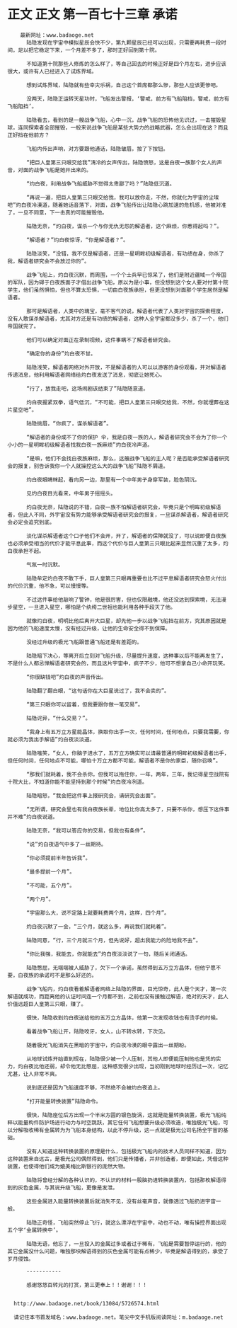 # 正文 正文 第一百七十三章 承诺
        最新网址：www.badaoge.net
          陆隐发现在宇宙中模拟星辰会快不少，第九颗星辰已经可以出现，只需要再耗费一段时间，足以把它稳定下来，一个月差不多了，那时正好回到第十院。
      
          不知道第十院那些人修炼的怎么样了，等自己回去的时候正好是四个月左右，进步应该很大，或许有人已经进入了试炼界域。
      
          想到试炼界域，陆隐就有些幸灾乐祸，自己这个首席都那么惨，那些人应该更惨吧。
      
          没两天，陆隐正运转天星功时，飞船发出警报，‘警戒，前方有飞船阻挡，警戒，前方有飞船阻挡’。
      
          陆隐看去，看到的是一艘战争飞船，心中一沉，战争飞船的恐怖他见识过，一击摧毁星球，连同探索者全部摧毁，一般来说战争飞船是某些大势力的战略武器，怎么会出现在这？而且正好挡在他前方？
      
          飞船内传出声响，对方要跟他通话，陆隐皱眉，按了下按钮。
      
          “把巨人皇第三只眼交给我”清冷的女声传出，陆隐愤怒，这是白夜一族那个女人的声音，对面的战争飞船是她开出来的。
      
          “灼白夜，利用战争飞船威胁不觉得太卑鄙了吗？”陆隐低沉道。
      
          “再说一遍，把巨人皇第三只眼交给我，我可以放你走，不然，你就化为宇宙的尘埃吧”灼白夜冷漠道，随着她话音落下，对面，战争飞船传出让陆隐心跳加速的危机感，他被对准了，一旦不同意，下一击真的可能摧毁他。
      
          陆隐无奈，“灼白夜，谋杀一个与你无仇无怨的解语者，这个麻烦，你惹得起吗？”。
      
          “解语者？”灼白夜惊讶，“你是解语者？”。
      
          陆隐淡笑，“没错，我不仅是解语者，还是一星明眸初级解语者，有功绩在身，你杀了我，解语者研究会不会放过你的”。
      
          战争飞船上，灼白夜沉默，而周围，一个个士兵早已惊呆了，他们是附近疆域一个帝国的军队，因为碍于白夜族面子才借出战争飞船，原以为是小事，但没想到这个女人要对付第十院学生，他们虽然惧怕，但也不算太恐惧，一切由白夜族承担，但更没想到对面那个学生居然是解语者。
      
          那可是解语者，人类中的瑰宝，毫不客气的说，解语者代表了人类对宇宙的探索程度，没有人敢谋杀解语者，尤其对方还是有功绩的解语者，这种人全宇宙都没多少，杀了一个，他们帝国就完了。
      
          他们可以确定对面正在录制视频，这件事瞒不了解语者研究会。
      
          “确定你的身份”灼白夜不甘。
      
          陆隐浅笑，解语者网络对外开放，不是解语者的人可以以游客的身份观看，并对解语者传递消息，他利用解语者网络给灼白夜发送了消息，彻底让她死心。
      
          “行了，放我走吧，这场闹剧该结束了”陆隐随意道。
      
          灼白夜握紧双拳，语气低沉，“不可能，把巨人皇第三只眼交给我，不然，你就埋葬在这片星空吧”。
      
          陆隐挑眉，“你疯了，谋杀解语者”。
      
          “解语者的身份成不了你的保护 伞，我是白夜一族的人，解语者研究会不会为了你一个小小的一星明眸初级解语者找我白夜一族麻烦”灼白夜冷声道。
      
          “是嘛，他们不会找白夜族麻烦，那么，这艘战争飞船的主人呢？是否能承受解语者研究会的报复，别告诉我你一个人就操控这么大的战争飞船”陆隐不屑道。
      
          灼白夜眼睛眯起，看向另一边，那里有一个中年男子身穿军装，脸色阴沉。
      
          见灼白夜目光看来，中年男子摇摇头。
      
          灼白夜无奈，陆隐说的不错，白夜一族不怕解语者研究会，毕竟只是个明眸初级解语者，但此人不同，外宇宙没有势力能够承受解语者研究会的报复，一旦谋杀解语者，解语者研究会必定会追究到底。
      
          淡化谋杀解语者这个口子他们不会开，开了，解语者的保障就没了，可以说即便白夜族也必须承受相当的代价才能平息此事，而这个代价与巨人皇第三只眼比起来显然沉重了太多，灼白夜承担不起。
      
          气氛一时沉默。
      
          陆隐牟定灼白夜不敢下手，巨人皇第三只眼再重要也比不过平息解语者研究会怒火付出的代价沉重，他不急，可以慢慢等。
      
          不过这件事给他敲响了警钟，他是很厉害，但也仅限融境，他还没达到探索境，无法漫步星空，一旦进入星空，哪怕是个纨绔二世祖也能利用各种手段灭了他。
      
          就像灼白夜，明明比他后离开大巨星，却先他一步以战争飞船挡在前方，究其原因就是因为他的飞船速度太慢，没有经过升级，让他的生命安全得不到保障。
      
          没经过升级的极光飞船跟普通飞船还是有差距的。
      
          陆隐暗下决心，等离开后立刻对飞船升级，尽量提升速度，这种事以后不能再发生了，不是什么人都忌惮解语者研究会的，而且这片宇宙中，疯子不少，他可不想拿自己小命开玩笑。
      
          “你很缺钱吧”灼白夜的声音传出。
      
          陆隐翻了翻白眼，“这句话你在大巨星说过了，我不会卖的”。
      
          “第三只眼你可以留着，但我要跟你做一笔交易”。
      
          陆隐诧异，“什么交易？”。
      
          “我身上有五万立方星能晶体，换取你出手一次，任何时间，任何地点，只要我需要，你就必须为我出手解语”灼白夜淡淡道。
      
          陆隐嗤笑，“女人，你脑子进水了，五万立方确实可以请最普通的明眸初级解语者出手，但任何时间，任何地点不可能，哪怕十万立方都不可能，解语者不是你的家臣，随你召唤”。
      
          “那我们就耗着，我不会杀你，但我可以拖住你，一年，两年，三年，我记得星空战院有十院大比，不知道你能不能坚持到那个时候”灼白夜冷冽道。
      
          陆隐暗怒，“我会把这件事上报研究会，请研究会出面”。
      
          “无所谓，研究会里也有我白夜族长辈，地位比你高太多了，只要不杀你，想压下这件事并不难”灼白夜说道。
      
          陆隐无奈，“我可以答应你的交易，但我也有条件”。
      
          “说”灼白夜语气中多了一丝期待。
      
          “你必须提前半年告诉我”。
      
          “最多提前一个月”。
      
          “不可能，五个月”。
      
          “两个月”。
      
          “宇宙那么大，说不定路上就要耗费两个月，这样，四个月”。
      
          灼白夜沉默了一会，“三个月，就这么多，再说我们就耗着”。
      
          陆隐同意，“行，三个月就三个月，但先说好，超出我能力的险地我不去”。
      
          “你比我强，我能去，你就能去”灼白夜淡淡说了一句，随后关闭通话。
      
          陆隐憋屈，无端端被人威胁了，欠下一个承诺，虽然得到五万立方晶体，但他宁愿不要，白夜族的承诺可不是那么好还的。
      
          战争飞船内，灼白夜看着解语者网络上陆隐的界面，目光惊奇，此人是个天才，第一次解语就成功，而距离他的认证时间连一个月都不到，之前也没有接触过解语，绝对的天才，此人价值远超巨人皇第三只眼，赚了。
      
          很快，陆隐收到灼白夜送给他的五万立方晶体，他第一次发现收钱也有烫手的时候。
      
          看着战争飞船让开，陆隐咬牙，女人，山不转水转，下次见。
      
          随着极光飞船消失在黑暗的宇宙中，灼白夜冷漠的眼中露出一丝期盼。
      
          从地球试炼开始直到现在，陆隐很少被一个人压制，其他人即便能压制他也是凭的实力，灼白夜比他还弱，却令他无比憋屈，这种感觉很少出现，当初刚到地球时经历过一次，记忆尤甚，让人非常不爽。
      
          说到底还是因为飞船速度不够，不然绝不会被灼白夜追上。
      
          “打开能量转换装置”陆隐命令。
      
          很快，陆隐座位后方出现一个半米方圆的银色旋涡，这就是能量转换装置，极光飞船纯粹以能量构件防护场进行动力与时空跳跃，其它任何飞船想要升级必须改造，唯独极光飞船，可以分解吸收稀有金属转为为飞船本身结构，以此不停升级，这一点就是极光公司名扬全宇宙的基础。
      
          没有人知道这种转换装置的原理是什么，包括极光飞船内的技术人员同样不知道，因为这种装置来自远古，是极光公司偶然得到，他们只是传播者，并非创造者，即便如此，凭借这种装置，也使得他们成为媲美梅比斯银行的庞然大物。
      
          陆隐将曾经分解的各种认识的，不认识的材料一股脑扔进转换装置内，包括那枚解语得到的灰色金属，与其说升级飞船，更像是发泄。
      
          这些金属进入能量转换装置后就消失不见，没有丝毫声音，就像透过飞船扔进宇宙一般。
      
          陆隐正奇怪，飞船突然停止飞行，就这么漂浮在宇宙中，动也不动，唯有操控界面出现五个字‘金属转换中’。
      
          陆隐无语，他忘了，一旦投入的金属过多或者过于稀有，飞船是需要暂停运行的，他的其它金属没什么问题，唯独那块解语得到的灰色金属可能有点稀少，毕竟是解语得到的，承受了岁月侵蚀。
      
          -----------
      
          感谢悠悠百转兄的打赏，第三更奉上！！谢谢！！！
      
      
      http://www.badaoge.net/book/13084/5726574.html
      
      请记住本书首发域名：www.badaoge.net。笔尖中文手机版阅读网址：m.badaoge.net